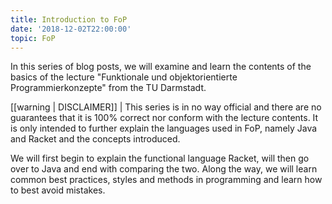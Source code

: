 ```yaml
---
title: Introduction to FoP
date: '2018-12-02T22:00:00'
topic: FoP
---
```


In this series of blog posts, we will examine and learn the contents of the basics of the lecture "Funktionale und objektorientierte Programmierkonzepte" from the TU Darmstadt.

[[warning | DISCLAIMER]]
| This series is in no way official and there are no guarantees that it is 100% correct nor conform with the lecture contents. It is only intended to further explain the languages used in FoP, namely Java and Racket and the concepts introduced.

We will first begin to explain the functional language Racket, will then go over to Java and end with comparing the two. Along the way, we will learn common best practices, styles and methods in programming and learn how to best avoid mistakes.
